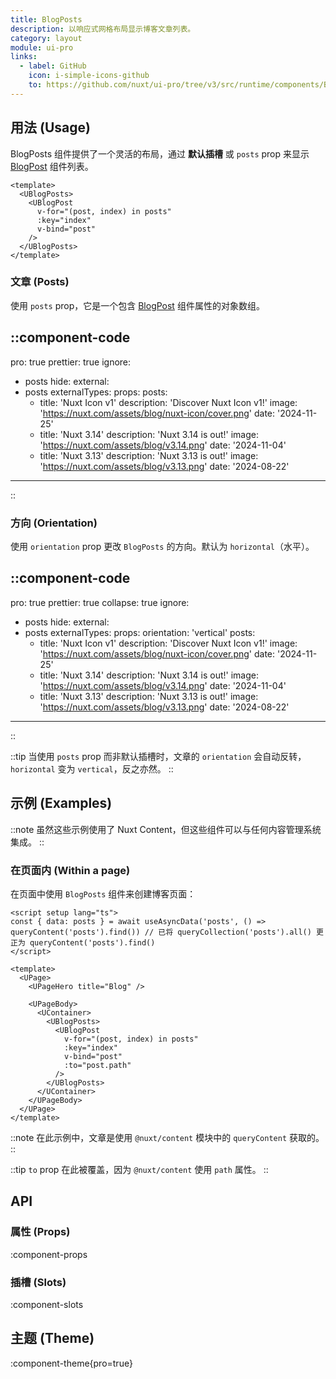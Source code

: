 ```yaml
---
title: BlogPosts
description: 以响应式网格布局显示博客文章列表。
category: layout
module: ui-pro
links:
  - label: GitHub
    icon: i-simple-icons-github
    to: https://github.com/nuxt/ui-pro/tree/v3/src/runtime/components/BlogPosts.vue
---
```


## 用法 (Usage)

BlogPosts 组件提供了一个灵活的布局，通过 **默认插槽** 或 `posts` prop 来显示 [BlogPost](/ui/components/blog-post) 组件列表。

```vue{2,8}
<template>
  <UBlogPosts>
    <UBlogPost
      v-for="(post, index) in posts"
      :key="index"
      v-bind="post"
    />
  </UBlogPosts>
</template>
```

### 文章 (Posts)

使用 `posts` prop，它是一个包含 [BlogPost](/ui/components/blog-post#props) 组件属性的对象数组。

::component-code
---
pro: true
prettier: true
ignore:
 - posts
hide:
external:
 - posts
externalTypes:
props:
  posts:
    - title: 'Nuxt Icon v1'
      description: 'Discover Nuxt Icon v1!'
      image: 'https://nuxt.com/assets/blog/nuxt-icon/cover.png'
      date: '2024-11-25'
    - title: 'Nuxt 3.14'
      description: 'Nuxt 3.14 is out!'
      image: 'https://nuxt.com/assets/blog/v3.14.png'
      date: '2024-11-04'
    - title: 'Nuxt 3.13'
      description: 'Nuxt 3.13 is out!'
      image: 'https://nuxt.com/assets/blog/v3.13.png'
      date: '2024-08-22'
---
::

### 方向 (Orientation)

使用 `orientation` prop 更改 `BlogPosts` 的方向。默认为 `horizontal`（水平）。

::component-code
---
pro: true
prettier: true
collapse: true
ignore:
  - posts
hide:
external:
  - posts
externalTypes:
props:
  orientation: 'vertical'
  posts:
    - title: 'Nuxt Icon v1'
      description: 'Discover Nuxt Icon v1!'
      image: 'https://nuxt.com/assets/blog/nuxt-icon/cover.png'
      date: '2024-11-25'
    - title: 'Nuxt 3.14'
      description: 'Nuxt 3.14 is out!'
      image: 'https://nuxt.com/assets/blog/v3.14.png'
      date: '2024-11-04'
    - title: 'Nuxt 3.13'
      description: 'Nuxt 3.13 is out!'
      image: 'https://nuxt.com/assets/blog/v3.13.png'
      date: '2024-08-22'
---
::

::tip
当使用 `posts` prop 而非默认插槽时，文章的 `orientation` 会自动反转，`horizontal` 变为 `vertical`，反之亦然。
::

## 示例 (Examples)

::note
虽然这些示例使用了 Nuxt Content，但这些组件可以与任何内容管理系统集成。
::

### 在页面内 (Within a page)

在页面中使用 `BlogPosts` 组件来创建博客页面：

```vue{11-18} [pages/blog/index.vue]
<script setup lang="ts">
const { data: posts } = await useAsyncData('posts', () => queryContent('posts').find()) // 已将 queryCollection('posts').all() 更正为 queryContent('posts').find()
</script>

<template>
  <UPage>
    <UPageHero title="Blog" />

    <UPageBody>
      <UContainer>
        <UBlogPosts>
          <UBlogPost
            v-for="(post, index) in posts"
            :key="index"
            v-bind="post"
            :to="post.path"
          />
        </UBlogPosts>
      </UContainer>
    </UPageBody>
  </UPage>
</template>
```

::note
在此示例中，文章是使用 `@nuxt/content` 模块中的 `queryContent` 获取的。
::

::tip
`to` prop 在此被覆盖，因为 `@nuxt/content` 使用 `path` 属性。
::


## API

### 属性 (Props)

:component-props

### 插槽 (Slots)

:component-slots

## 主题 (Theme)

:component-theme{pro=true}
